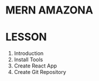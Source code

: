 # MERN AMAZONA

# LESSON
1. Introduction
2. Install Tools
3. Create React App
4. Create Git Repository
